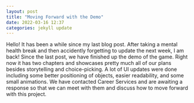 ```yaml
---
layout: post
title: "Moving Forward with the Demo"
date: 2022-03-16 12:37
categories: jekyll update
---
```

Hello! It has been a while since my last blog post. After taking a mental health
break and then accidently forgetting to update the next week, I am back! Since
the last post, we have finished up the demo of the game. Right now it has two
chapters and showcases pretty much all of our plans besides storytelling and
choice-picking. A lot of UI updates were done including some better positioning
of objects, easier readability, and some small animations. We have contacted
Career Services and are awaiting a response so that we can meet with them and
discuss how to move forward with this project. 
